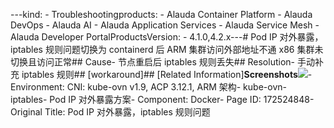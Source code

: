 ---kind:   - Troubleshootingproducts:    - Alauda Container Platform   - Alauda DevOps   - Alauda AI   - Alauda Application Services   - Alauda Service Mesh   - Alauda Developer PortalProductsVersion:   - 4.1.0,4.2.x---<!-- A type of document that involves encountering a fault, diag...it, performing root cause analysis, and providing solutions. --># Pod IP 对外暴露，iptables 规则问题切换为 containerd 后 ARM 集群访问外部地址不通 x86 集群未切换且访问正常## Cause- 节点重启后 iptables 规则丢失## Resolution- 手动补充 iptables 规则## [workaround]## [Related Information]**Screenshots**![](assets/pod-ip-dui-wai-bao-lu-iptables-gui-ze-wen-ti/image-2023-11-20_17-20-12.png)- Environment: CNI: kube-ovn v1.9, ACP 3.12.1, ARM 架构- kube-ovn- iptables- Pod IP 对外暴露方案- Component: Docker- Page ID: 172524848- Original Title: Pod IP 对外暴露，iptables 规则问题